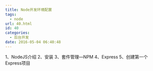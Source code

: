 ```yaml
---
title: Node开发环境配置
tags:
  - node
url: 40.html
id: 40
categories:
  - 后台开发
date: 2016-05-04 06:40:48
---
```


1、NodeJS介绍 2、安装 3、套件管理—NPM 4、Express 5、创建第一个Express项目